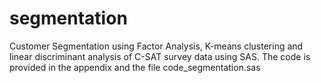 # segmentation
Customer Segmentation using Factor Analysis, K-means clustering and linear discriminant analysis of C-SAT survey data using SAS.
The code is provided in the appendix and the file code_segmentation.sas
